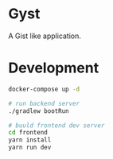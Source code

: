 # Gyst
A Gist like application.

# Development
```bash
docker-compose up -d

# run backend server
./gradlew bootRun

# buuld frontend dev server
cd frontend
yarn install
yarn run dev
```